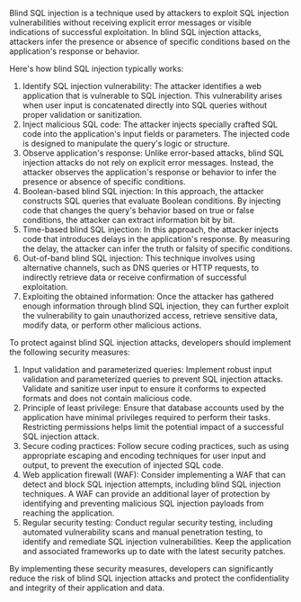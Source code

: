 Blind SQL injection is a technique used by attackers to exploit SQL injection vulnerabilities without receiving explicit error messages or visible indications of successful exploitation. In blind SQL injection attacks, attackers infer the presence or absence of specific conditions based on the application's response or behavior.

Here's how blind SQL injection typically works:

1.  Identify SQL injection vulnerability: The attacker identifies a web application that is vulnerable to SQL injection. This vulnerability arises when user input is concatenated directly into SQL queries without proper validation or sanitization.
2.  Inject malicious SQL code: The attacker injects specially crafted SQL code into the application's input fields or parameters. The injected code is designed to manipulate the query's logic or structure.
3.  Observe application's response: Unlike error-based attacks, blind SQL injection attacks do not rely on explicit error messages. Instead, the attacker observes the application's response or behavior to infer the presence or absence of specific conditions.
4.  Boolean-based blind SQL injection: In this approach, the attacker constructs SQL queries that evaluate Boolean conditions. By injecting code that changes the query's behavior based on true or false conditions, the attacker can extract information bit by bit.
5.  Time-based blind SQL injection: In this approach, the attacker injects code that introduces delays in the application's response. By measuring the delay, the attacker can infer the truth or falsity of specific conditions.
6.  Out-of-band blind SQL injection: This technique involves using alternative channels, such as DNS queries or HTTP requests, to indirectly retrieve data or receive confirmation of successful exploitation.
7.  Exploiting the obtained information: Once the attacker has gathered enough information through blind SQL injection, they can further exploit the vulnerability to gain unauthorized access, retrieve sensitive data, modify data, or perform other malicious actions.

To protect against blind SQL injection attacks, developers should implement the following security measures:

1.  Input validation and parameterized queries: Implement robust input validation and parameterized queries to prevent SQL injection attacks. Validate and sanitize user input to ensure it conforms to expected formats and does not contain malicious code.
2.  Principle of least privilege: Ensure that database accounts used by the application have minimal privileges required to perform their tasks. Restricting permissions helps limit the potential impact of a successful SQL injection attack.
3.  Secure coding practices: Follow secure coding practices, such as using appropriate escaping and encoding techniques for user input and output, to prevent the execution of injected SQL code.
4.  Web application firewall (WAF): Consider implementing a WAF that can detect and block SQL injection attempts, including blind SQL injection techniques. A WAF can provide an additional layer of protection by identifying and preventing malicious SQL injection payloads from reaching the application.
5.  Regular security testing: Conduct regular security testing, including automated vulnerability scans and manual penetration testing, to identify and remediate SQL injection vulnerabilities. Keep the application and associated frameworks up to date with the latest security patches.

By implementing these security measures, developers can significantly reduce the risk of blind SQL injection attacks and protect the confidentiality and integrity of their application and data.